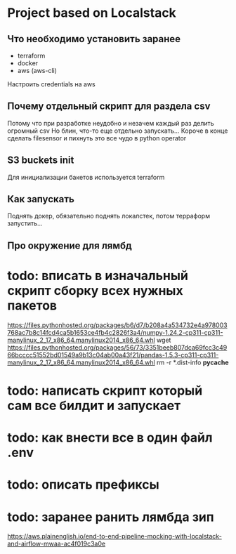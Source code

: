 # Project based on Localstack


## Что необходимо установить заранее

- terraform
- docker
- aws (aws-cli)

Настроить credentials на aws

## Почему отдельный скрипт для раздела csv
Потому что при разработке неудобно и незачем каждый раз делить огромный csv
Но блин, что-то еще отдельно запускать...
Короче в конце сделать filesensor и пихнуть это все чудо в python operator

## S3 buckets init
Для инициализации бакетов используется terraform


## Как запускать
Поднять докер, обязательно поднять локалстек, потом терраформ запустить...

## Про окружение для лямбд
# todo: вписать в изначальный скрипт сборку всех нужных пакетов
https://files.pythonhosted.org/packages/b6/d7/b208a4a534732e4a978003768ac7b8c14fcd4ca5b1653ce4fb4c2826f3a4/numpy-1.24.2-cp311-cp311-manylinux_2_17_x86_64.manylinux2014_x86_64.whl
wget https://files.pythonhosted.org/packages/56/73/3351beeb807dca69fcc3c4966bcccc51552bd01549a9b13c04ab00a43f21/pandas-1.5.3-cp311-cp311-manylinux_2_17_x86_64.manylinux2014_x86_64.whl
rm -r *.dist-info __pycache__

# todo: написать скрипт который сам все билдит и запускает
# todo: как внести все в один файл .env
# todo: описать префиксы
# todo: заранее ранить лямбда зип
https://aws.plainenglish.io/end-to-end-pipeline-mocking-with-localstack-and-airflow-mwaa-ac4f019c3a0e